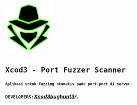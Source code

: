 <p align="left"><a href="https://www.itsecurity.id/"><img height="150" title="Xcod3bughunt3r" src="0011.png"/></a></p>

# `Xcod3 - Port Fuzzer Scanner`
#### ``Aplikasi untuk fuzzing otomatis pada port-port di server.``

### ``DEVELOPERS:``*[Xcod3bughunt3r](https://github.com/Xcod3bughunt3r/Xcod3bughunt3r)*.
